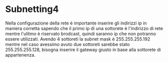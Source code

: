 # Subnetting4
Nella configurazione della rete è importante inserire gli indirizzi ip in maniera corretta sapendo che il primo ip di una sottorete è l'indirizzo di rete mentre l'ulitmo è riservato brodcast, quindi saranno ip che non potranno essere utilizzati.
Avendo 4 sottoreti la subnet mask è 255.255.255.192 mentre nel caso avessimo avuto due sottoreti sarebbe stato 255.255.255.128, bisogna inserire il gateway giusto in base alla sottorete di appartenenza.
